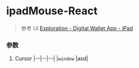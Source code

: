 # ipadMouse-React

> 参考 UI [Exploration - Digital Wallet App - iPad](https://dribbble.com/shots/14728548--Exploration-Digital-Wallet-App-iPad/attachments/6429819?mode=media)

### 参数

1. Cursor
   |--|--|--|
   |`window` |asd|
